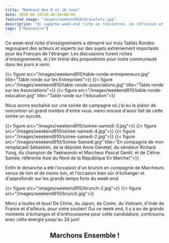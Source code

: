 ```yaml
---
title: "Weekend des 9 et 10 Juin"
date: 2018-06-10T20:48:06+08:00
featured_image: "images/weekend910/bracelets.jpg"
description: "Un superbe week-end riche en rencontres, en réflexion et en émotions"
tags: ["Rencontre"]
---
```


Ce week-end riche d'enseignements a démarré sur trois Tables Rondes regroupant des acteurs et experts sur des sujets extrêmement importants pour les Français de l'étranger. Les discussions furent riches d'enseignements, et j'en tirerai des propositions pour notre communauté dans les jours à venir. 

{{< figure src="/images/weekend910/table-ronde-entrepreneurs.jpg" title="Table ronde sur les Entreprises">}}
{{< figure src="/images/weekend910/table-ronde-associations.jpg" title="Table ronde sur les Associations">}}
{{< figure src="/images/weekend910/table-ronde-education.jpg" title="Table ronde sur l'éducation">}}

Nous avons enchaîné sur une soirée de campagne où j'ai eu le plaisir de rencontrer un grand nombre d'entre vous. merci encore d'avoir fait de cette soirée un succès. 

{{< figure src="/images/weekend910/soiree-samedi-3.jpg">}}
{{< figure src="/images/weekend910/soiree-samedi-4.jpg">}}
{{< figure src="/images/weekend910/soiree-samedi-2.jpg">}}
{{< figure src="/images/weekend910/Soiree-Samedi.jpg" title="En compagnie de mon remplaçant Sébastien, de la députée Anne Genetet, du sénateur Richard Yung, du champion de Taekwondo et Marcheur Pascal Gentil, et de Céline Samée, référente Asie du Nord de la République En Marche!">}}

Enfin le dimanche a été l'occasion d'un brunch en compagnie de Marcheurs venus de loin et de moins loin, et l'occasion bien sûr d'échanger et d'approfondir sur les grands temps forts du week-end. 

{{< figure src="/images/weekend910/brunch-2.jpg">}}
{{< figure src="/images/weekend910/brunch.jpg">}}

Merci a toutes et tous! De Chine, du Japon, de Corée, du Vietnam, d'Inde de France et d'ailleurs, pour votre soutien! Oui ce week end, il y a eu de grands moments d'échanges et d'enthousiasme pour cette candidature, continuons avec cette énergie jusqu'au 24 juin! 

<h2 style="text-align: center;">  Marchons Ensemble ! </h2>